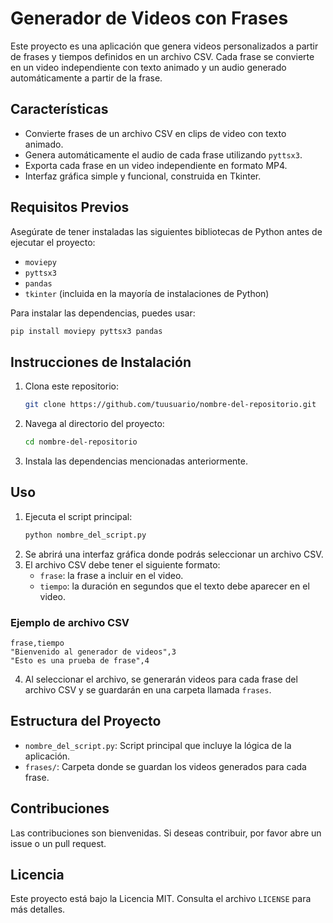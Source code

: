 
# Generador de Videos con Frases

Este proyecto es una aplicación que genera videos personalizados a partir de frases y tiempos definidos en un archivo CSV. Cada frase se convierte en un video independiente con texto animado y un audio generado automáticamente a partir de la frase.

## Características

- Convierte frases de un archivo CSV en clips de video con texto animado.
- Genera automáticamente el audio de cada frase utilizando `pyttsx3`.
- Exporta cada frase en un video independiente en formato MP4.
- Interfaz gráfica simple y funcional, construida en Tkinter.

## Requisitos Previos

Asegúrate de tener instaladas las siguientes bibliotecas de Python antes de ejecutar el proyecto:

- `moviepy`
- `pyttsx3`
- `pandas`
- `tkinter` (incluida en la mayoría de instalaciones de Python)
  
Para instalar las dependencias, puedes usar:
```bash
pip install moviepy pyttsx3 pandas
```

## Instrucciones de Instalación

1. Clona este repositorio:
    ```bash
    git clone https://github.com/tuusuario/nombre-del-repositorio.git
    ```
2. Navega al directorio del proyecto:
    ```bash
    cd nombre-del-repositorio
    ```
3. Instala las dependencias mencionadas anteriormente.

## Uso

1. Ejecuta el script principal:
    ```bash
    python nombre_del_script.py
    ```
2. Se abrirá una interfaz gráfica donde podrás seleccionar un archivo CSV.
3. El archivo CSV debe tener el siguiente formato:
   - `frase`: la frase a incluir en el video.
   - `tiempo`: la duración en segundos que el texto debe aparecer en el video.
   
### Ejemplo de archivo CSV

```csv
frase,tiempo
"Bienvenido al generador de videos",3
"Esto es una prueba de frase",4
```

4. Al seleccionar el archivo, se generarán videos para cada frase del archivo CSV y se guardarán en una carpeta llamada `frases`.

## Estructura del Proyecto

- `nombre_del_script.py`: Script principal que incluye la lógica de la aplicación.
- `frases/`: Carpeta donde se guardan los videos generados para cada frase.

## Contribuciones

Las contribuciones son bienvenidas. Si deseas contribuir, por favor abre un issue o un pull request.

## Licencia

Este proyecto está bajo la Licencia MIT. Consulta el archivo `LICENSE` para más detalles.
